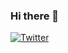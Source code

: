 ### Hi there 👋
[![Twitter](https://img.shields.io/badge/-Twitter-%231DA1F2.svg?&style=flat-square&logo=twitter&logoColor=white)](https://twitter.com/EIEI98428228)

<!--
**Eiei28/EIEI28** is a ✨ _special_ ✨ repository because its `README.md` (this file) appears on your GitHub profile.

Here are some ideas to get you started:

- 🔭 I’m currently working on ...
- 🌱 I’m currently learning ...
- 👯 I’m looking to collaborate on ...
- 🤔 I’m looking for help with ...
- 💬 Ask me about ...
- 📫 How to reach me: ...
- 😄 Pronouns: ...
- ⚡ Fun fact: ...
-->
